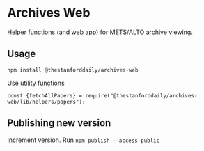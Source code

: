 # Archives Web
Helper functions (and web app) for METS/ALTO archive viewing.

## Usage
```
npm install @thestanforddaily/archives-web
```

Use utility functions

```
const {fetchAllPapers} = require("@thestanforddaily/archives-web/lib/helpers/papers");
```

## Publishing new version
Increment version.
Run `npm publish --access public`